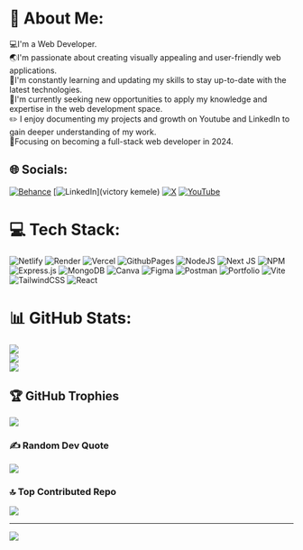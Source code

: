 # 💫 About Me:

💻I'm a Web Developer.<br>🌏I'm passionate about creating visually appealing and user-friendly web applications.<br>🌱I'm constantly learning and updating my skills to stay up-to-date with the latest technologies.<br>💼I'm currently seeking new opportunities to apply my knowledge and expertise in the web development space.<br>✏️ I enjoy documenting my projects and growth on Youtube and LinkedIn to gain deeper understanding of my work.<br>📝Focusing on becoming a full-stack web developer in 2024.

## 🌐 Socials:

[![Behance](https://img.shields.io/badge/Behance-1769ff?logo=behance&logoColor=white)](https://behance.net/https://www.behance.net/victorykemele) [![LinkedIn](https://img.shields.io/badge/LinkedIn-%230077B5.svg?logo=linkedin&logoColor=white)](victory kemele) [![X](https://img.shields.io/badge/X-black.svg?logo=X&logoColor=white)](https://x.com/https://twitter.com/kemele_victory) [![YouTube](https://img.shields.io/badge/YouTube-%23FF0000.svg?logo=YouTube&logoColor=white)](https://youtube.com/@https://www.youtube.com/@victorykemele3394)

# 💻 Tech Stack:

![Netlify](https://img.shields.io/badge/netlify-%23000000.svg?style=for-the-badge&logo=netlify&logoColor=#00C7B7) ![Render](https://img.shields.io/badge/Render-%46E3B7.svg?style=for-the-badge&logo=render&logoColor=white) ![Vercel](https://img.shields.io/badge/vercel-%23000000.svg?style=for-the-badge&logo=vercel&logoColor=white) ![GithubPages](https://img.shields.io/badge/github%20pages-121013?style=for-the-badge&logo=github&logoColor=white) ![NodeJS](https://img.shields.io/badge/node.js-6DA55F?style=for-the-badge&logo=node.js&logoColor=white) ![Next JS](https://img.shields.io/badge/Next-black?style=for-the-badge&logo=next.js&logoColor=white) ![NPM](https://img.shields.io/badge/NPM-%23CB3837.svg?style=for-the-badge&logo=npm&logoColor=white) ![Express.js](https://img.shields.io/badge/express.js-%23404d59.svg?style=for-the-badge&logo=express&logoColor=%2361DAFB) ![MongoDB](https://img.shields.io/badge/MongoDB-%234ea94b.svg?style=for-the-badge&logo=mongodb&logoColor=white) ![Canva](https://img.shields.io/badge/Canva-%2300C4CC.svg?style=for-the-badge&logo=Canva&logoColor=white) ![Figma](https://img.shields.io/badge/figma-%23F24E1E.svg?style=for-the-badge&logo=figma&logoColor=white) ![Postman](https://img.shields.io/badge/Postman-FF6C37?style=for-the-badge&logo=postman&logoColor=white) ![Portfolio](https://img.shields.io/badge/Portfolio-%23000000.svg?style=for-the-badge&logo=firefox&logoColor=#FF7139) ![Vite](https://img.shields.io/badge/vite-%23646CFF.svg?style=for-the-badge&logo=vite&logoColor=white) ![TailwindCSS](https://img.shields.io/badge/tailwindcss-%2338B2AC.svg?style=for-the-badge&logo=tailwind-css&logoColor=white) ![React](https://img.shields.io/badge/react-%2320232a.svg?style=for-the-badge&logo=react&logoColor=%2361DAFB)

# 📊 GitHub Stats:

![](https://github-readme-stats.vercel.app/api?username=Victoryk-tech&theme=dark&hide_border=true&include_all_commits=false&count_private=true)<br/>
![](https://github-readme-streak-stats.herokuapp.com/?user=Victoryk-tech&theme=dark&hide_border=true)<br/>
![](https://github-readme-stats.vercel.app/api/top-langs/?username=Victoryk-tech&theme=dark&hide_border=true&include_all_commits=false&count_private=true&layout=compact)

## 🏆 GitHub Trophies

![](https://github-profile-trophy.vercel.app/?username=Victoryk-tech&theme=radical&no-frame=true&no-bg=true&margin-w=4)

### ✍️ Random Dev Quote

![](https://quotes-github-readme.vercel.app/api?type=horizontal&theme=radical)

### 🔝 Top Contributed Repo

![](https://github-contributor-stats.vercel.app/api?username=Victoryk-tech&limit=5&theme=dark&combine_all_yearly_contributions=true)

---

[![](https://visitcount.itsvg.in/api?id=Victoryk-tech&icon=3&color=5)](https://visitcount.itsvg.in)

<!-- Proudly created with GPRM ( https://gprm.itsvg.in ) -->
